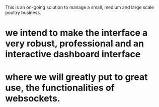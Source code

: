 This is an on-going solution to manage a small, medium and large scale poultry business.

# we intend to make the interface a very robust, professional and an interactive dashboard interface
# where we will greatly put to great use, the functionalities of websockets.


